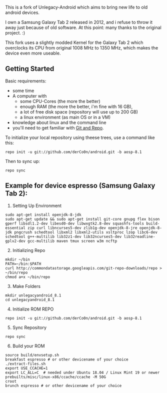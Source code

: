This is a fork of Unlegacy-Android which aims to bring new life to old android devices.

I own a Samsung Galaxy Tab 2 released in 2012, and i refuse to throw it away just because of old software.
At this point: many thanks to the original project. :)

This fork uses a slightly modded Kernel for the Galaxy Tab 2 which overclocks its CPU from original 1008 MHz to 1350 MHz, which makes the device even more useable.


Getting Started
---------------
Basic requirements:
- some time
- A computer with
  - some CPU-Cores (the more the better)
  - enough RAM (the more the better, i'm fine with 16 GB), 
  - a lot of free disk space (repository will use up to 200 GB)
  - a linux environment (as main OS or in a VM)
- knowledge about linux and the command line
- you'll need to get familiar with [Git and Repo](http://source.android.com/source/using-repo.html).

To initialize your local repository using theese trees, use a command like this:

    repo init -u git://github.com/derCo0n/android.git -b aosp-8.1

Then to sync up:

    repo sync
    
    
    
Example for device espresso (Samsung Galaxy Tab 2):
---------------------------------------------------
1. Setting Up Environment 

```
sudo apt-get install openjdk-8-jdk 
sudo apt-get update && sudo apt-get install git-core gnupg flex bison gperf libsdl1.2-dev libesd0-dev libwxgtk2.8-dev squashfs-tools build-essential zip curl libncurses5-dev zlib1g-dev openjdk-8-jre openjdk-8-jdk pngcrush schedtool libxml2 libxml2-utils xsltproc lzop libc6-dev schedtool g++-multilib lib32z1-dev lib32ncurses5-dev lib32readline-gplv2-dev gcc-multilib maven tmux screen w3m ncftp 
```

2. Initializing Repo

```
mkdir ~/bin 
PATH=~/bin:$PATH
curl http://commondatastorage.googleapis.com/git-repo-downloads/repo > ~/bin/repo 
chmod a+x ~/bin/repo 
```

3. Make Folders 

```
mkdir unlegacyandroid_8.1
cd unlegacyandroid_8.1 
```

4. Initialize ROM REPO 

```
repo init -u git://github.com/derCo0n/android.git -b aosp-8.1
```

5. Sync Repository
```
repo sync
```

6. Build your ROM
```
source build/envsetup.sh 
breakfast espresso # or other devicename of your choice
./extract-files.sh 
export USE_CCACHE=1 
export LC_ALL=C  # needed under Ubuntu 18.04 / Linux Mint 19 or newer
prebuilts/misc/linux-x86/ccache/ccache -M 50G 
croot 
brunch espresso # or other devicename of your choice
```
